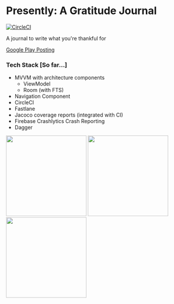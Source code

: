 # Presently: A Gratitude Journal
[![CircleCI](https://circleci.com/gh/alisonthemonster/Presently/tree/develop.svg?style=svg)](https://circleci.com/gh/alisonthemonster/Presently/tree/develop)

A journal to write what you're thankful for

[Google Play Posting](https://play.google.com/store/apps/details?id=journal.gratitude.com.gratitudejournal&hl=en)

### Tech Stack [So far...]
- MVVM with architecture components
   - ViewModel
   - Room (with FTS)
- Navigation Component
- CircleCI
- Fastlane
- Jacoco coverage reports (integrated with CI)
- Firebase Crashlytics Crash Reporting
- Dagger

<img src="https://i.imgur.com/Im3maBV.png" width="220">  <img src="https://i.imgur.com/O4J2yru.png" width="220">  <img src="https://i.imgur.com/TDCxl3N.png" width="220"> 

